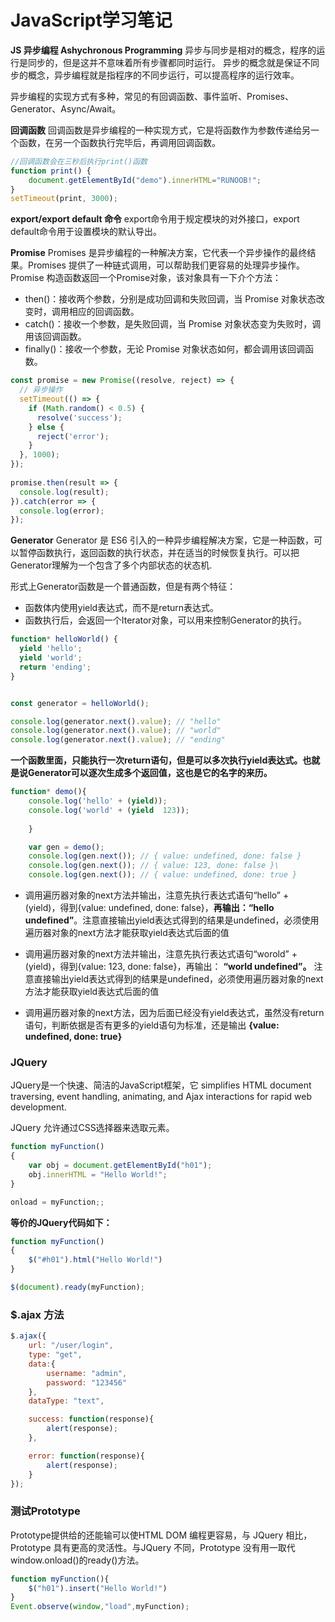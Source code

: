 # JavaScript学习笔记
**JS 异步编程 Ashychronous Programming**
异步与同步是相对的概念，程序的运行是同步的，但是这并不意味着所有步骤都同时运行。
异步的概念就是保证不同步的概念，异步编程就是指程序的不同步运行，可以提高程序的运行效率。

异步编程的实现方式有多种，常见的有回调函数、事件监听、Promises、Generator、Async/Await。

**回调函数**
回调函数是异步编程的一种实现方式，它是将函数作为参数传递给另一个函数，在另一个函数执行完毕后，再调用回调函数。
```javascript
//回调函数会在三秒后执行print()函数
function print() {
    document.getElementById("demo").innerHTML="RUNOOB!";
}
setTimeout(print, 3000);
```
**export/export default 命令**
export命令用于规定模块的对外接口，export default命令用于设置模块的默认导出。

**Promise**
Promises 是异步编程的一种解决方案，它代表一个异步操作的最终结果。Promises 提供了一种链式调用，可以帮助我们更容易的处理异步操作。Promise 构造函数返回一个Promise对象，该对象具有一下介个方法：
- then()：接收两个参数，分别是成功回调和失败回调，当 Promise 对象状态改变时，调用相应的回调函数。
- catch()：接收一个参数，是失败回调，当 Promise 对象状态变为失败时，调用该回调函数。
- finally()：接收一个参数，无论 Promise 对象状态如何，都会调用该回调函数。

```javascript
const promise = new Promise((resolve, reject) => {
  // 异步操作
  setTimeout(() => {
    if (Math.random() < 0.5) {
      resolve('success');
    } else {
      reject('error');
    }
  }, 1000);
});
 
promise.then(result => {
  console.log(result);
}).catch(error => {
  console.log(error);
});
```

**Generator**
Generator 是 ES6 引入的一种异步编程解决方案，它是一种函数，可以暂停函数执行，返回函数的执行状态，并在适当的时候恢复执行。可以把Generator理解为一个包含了多个内部状态的状态机.

形式上Generator函数是一个普通函数，但是有两个特征：
- 函数体内使用yield表达式，而不是return表达式。
- 函数执行后，会返回一个Iterator对象，可以用来控制Generator的执行。 

```javascript
function* helloWorld() {
  yield 'hello';
  yield 'world';
  return 'ending';
}


const generator = helloWorld(); 

console.log(generator.next().value); // "hello"
console.log(generator.next().value); // "world"
console.log(generator.next().value); // "ending"
```
**一个函数里面，只能执行一次return语句，但是可以多次执行yield表达式。也就是说Generator可以逐次生成多个返回值，这也是它的名字的来历。**

```javascript
function* demo(){
    console.log('hello' + (yield));
    console.log('world' + (yield  123));
    
    }

    var gen = demo();
    console.log(gen.next()); // { value: undefined, done: false }
    console.log(gen.next()); // { value: 123, done: false }\
    console.log(gen.next()); // { value: undefined, done: true }
```

- 调用遍历器对象的next方法并输出，注意先执行表达式语句“hello” + (yield)，得到{value: undefined, done: false}，**再输出：“hello undefined”**。注意直接输出yield表达式得到的结果是undefined，必须使用遍历器对象的next方法才能获取yield表达式后面的值

- 调用遍历器对象的next方法并输出，注意先执行表达式语句“worold” + (yield)，得到{value: 123, done: false}，再输出： **“world undefined”。**  注意直接输出yield表达式得到的结果是undefined，必须使用遍历器对象的next方法才能获取yield表达式后面的值
- 调用遍历器对象的next方法，因为后面已经没有yield表达式，虽然没有return语句，判断依据是否有更多的yield语句为标准，还是输出 **{value: undefined, done: true}**

### JQuery
JQuery是一个快速、简洁的JavaScript框架，它 simplifies HTML document traversing, event handling, animating, and Ajax interactions for rapid web development.

JQuery 允许通过CSS选择器来选取元素。

```javascript
function myFunction()
{
    var obj = document.getElementById("h01");
    obj.innerHTML = "Hello World!";
}

onload = myFunction;;
```
**等价的JQuery代码如下：**

```javascript
function myFunction()
{
    $("#h01").html("Hello World!")
}

$(document).ready(myFunction);
```
### $.ajax 方法
```javascript
$.ajax({
    url: "/user/login",
    type: "get",
    data:{
        username: "admin",
        password: "123456"
    },
    dataType: "text",

    success: function(response){
        alert(response);
    },

    error: function(response){
        alert(response);
    }
});
```

### 测试Prototype
Prototype提供给的还能输可以使HTML DOM 编程更容易，与 JQuery 相比，Prototype 具有更高的灵活性。与JQuery 不同，Prototype 没有用一取代window.onload()的ready()方法。

```javascript
function myFunction(){
    $("h01").insert("Hello World!")
}
Event.observe(window,"load",myFunction);
```